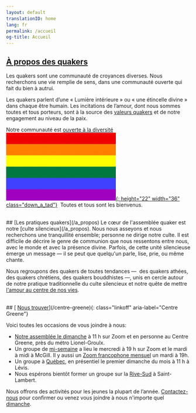 ```yaml
---
layout: default
translationID: home
lang: fr
permalink: /accueil
og-title: Accueil
---
```

## [À propos des quakers](/intro-fr)

Les quakers sont une communauté de croyances diverses. Nous recherchons une vie remplie de sens, dans une communauté ouverte qui fait du bien à autrui. 

Les quakers parlent d’une « Lumière intérieure » ou « une étincelle divine » dans chaque être humain. Les incitations de l’amour, dont nous sommes toutes et tous porteurs, sont à la source des [valeurs quakers](/témoignages) et de notre engagement au niveau de la paix.

Notre communauté est [ouverte à la diversité](/intro-fr) &nbsp;[![Drapeau arc-en-ciel](/assets/images/Rainbow-Flag.jpg){: height="22" width="36" class="down_a_tad"}](/intro-fr) &nbsp;Toutes et tous sont les bienvenus.

<br>
## [Les pratiques quakers](/a_propos)
Le cœur de l'assemblée quaker est notre [culte silencieux](/a_propos). Nous nous asseyons et nous recherchons une tranquillité ensemble; personne ne dirige notre culte. Il est difficile de décrire le genre de communion que nous ressentons entre nous, avec le monde et avec la présence divine. Parfois, de cette unité silencieuse émerge un message — il se peut que quelqu'un parle, lise, prie, ou même chante.

Nous regroupons des quakers de toutes tendances&nbsp;—&nbsp; des quakers athées, des quakers chrétiens, des quakers bouddhistes&nbsp;—,&nbsp;unis en cercle autour de notre pratique traditionnelle du culte silencieux et notre quête de mettre [l'amour au centre de nos vies](/intro-fr).

<br>
## [<i class="fas fa-map-marker-alt fa-fw color-1-dark-text"></i> <u>Nous trouver</u>](/centre-greene){: class="linkoff" aria-label="Centre Greene"}

Voici toutes les occasions de vous joindre à nous:
* [Notre assemblée le dimanche](/centre-greene) à 11 h sur Zoom et en personne au Centre Greene, près du métro Lionel-Groulx.
* Un groupe de [mi-semaine](/mi-semaine) a lieu le mercredi à 19 h sur Zoom et le mardi à midi à McGill. Il y aussi un [Zoom francophone mensuel](/qu%C3%A9bec#en-zoom) un mardi à 19h.
* Un groupe à [Québec](/quebec), en présentiel le premier dimanche du mois à 11 h à Lévis.
* Nous espérons bientôt former un groupe sur la [Rive-Sud](/rive-sud) à Saint-Lambert.

Nous offrons des activités pour les jeunes la plupart de l’année. [Contactez-nous](/contact-fr) pour confirmer ou venez vous joindre à nous n'importe quel [dimanche](/centre-greene).
